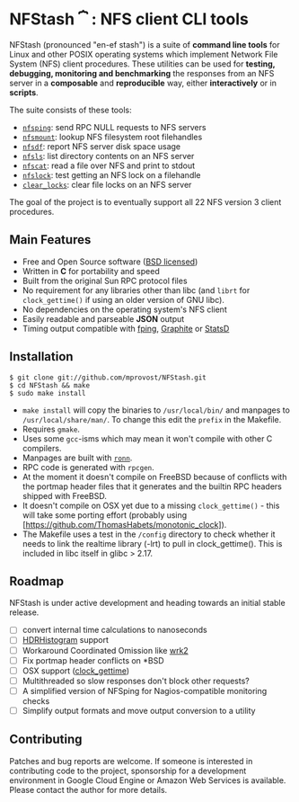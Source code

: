 # NFStash **⏞** : NFS client CLI tools

NFStash (pronounced "en-ef stash") is a suite of **command line tools** for Linux and other POSIX operating systems which implement Network File System (NFS) client procedures. These utilities can be used for **testing, debugging, monitoring and benchmarking** the responses from an NFS server in a **composable** and **reproducible** way, either **interactively** or in **scripts**.

The suite consists of these tools:

- [`nfsping`](md/nfsping.md): send RPC NULL requests to NFS servers
- [`nfsmount`](https://rawgit.com/mprovost/NFSping/master/man/nfsmount.8.html): lookup NFS filesystem root filehandles
- [`nfsdf`](https://rawgit.com/mprovost/NFSping/master/man/nfsdf.html): report NFS server disk space usage
- [`nfsls`](https://rawgit.com/mprovost/NFSping/master/man/nfsls.8.html): list directory contents on an NFS server
- [`nfscat`](https://rawgit.com/mprovost/NFSping/master/man/nfscat.8.html): read a file over NFS and print to stdout
- [`nfslock`](https://rawgit.com/mprovost/NFSping/master/man/nfslock.8.html): test getting an NFS lock on a filehandle
- [`clear_locks`](https://rawgit.com/mprovost/NFSping/master/man/clear_locks.8.html): clear file locks on an NFS server

The goal of the project is to eventually support all 22 NFS version 3 client procedures.

## Main Features
- Free and Open Source software ([BSD licensed](http://opensource.org/licenses/bsd-license.php))
- Written in **C** for portability and speed
- Built from the original Sun RPC protocol files
- No requirement for any libraries other than libc (and `librt` for `clock_gettime()` if using an older version of GNU libc).
- No dependencies on the operating system's NFS client
- Easily readable and parseable **JSON** output
- Timing output compatible with [fping](https://github.com/schweikert/fping), [Graphite](https://github.com/graphite-project/graphite-web) or [StatsD](https://github.com/etsy/statsd)

## Installation

```console
$ git clone git://github.com/mprovost/NFStash.git
$ cd NFStash && make
$ sudo make install
```````

- `make install` will copy the binaries to `/usr/local/bin/` and manpages to `/usr/local/share/man/`. To change this edit the `prefix` in the Makefile.
- Requires `gmake`.
- Uses some `gcc`-isms which may mean it won't compile with other C compilers.
- Manpages are built with [`ronn`](http://rtomayko.github.io/ronn/).
- RPC code is generated with `rpcgen`.
- At the moment it doesn't compile on FreeBSD because of conflicts with the portmap header files that it generates and the builtin RPC headers shipped with FreeBSD.
- It doesn't compile on OSX yet due to a missing `clock_gettime()` - this will take some porting effort (probably using [https://github.com/ThomasHabets/monotonic_clock]).
- The Makefile uses a test in the `/config` directory to check whether it needs to link the realtime library (-lrt) to pull in clock_gettime(). This is included in libc itself in glibc > 2.17.

## Roadmap
NFStash is under active development and heading towards an initial stable release.

- [ ] convert internal time calculations to nanoseconds
- [ ] [HDRHistogram](https://github.com/HdrHistogram/HdrHistogram_c) support
- [ ] Workaround Coordinated Omission like [wrk2](https://github.com/giltene/wrk2)
- [ ] Fix portmap header conflicts on *BSD
- [ ] OSX support ([clock_gettime](https://github.com/ThomasHabets/monotonic_clock))
- [ ] Multithreaded so slow responses don't block other requests?
- [ ] A simplified version of NFSping for Nagios-compatible monitoring checks
- [ ] Simplify output formats and move output conversion to a utility

## Contributing
Patches and bug reports are welcome. If someone is interested in contributing code to the project, sponsorship for a development environment in Google Cloud Engine or Amazon Web Services is available. Please contact the author for more details.
